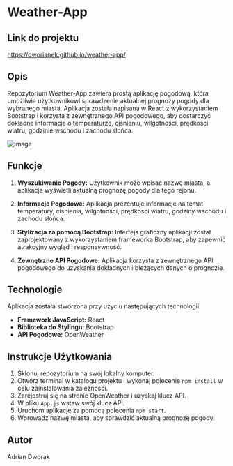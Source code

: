 # Weather-App

## Link do projektu
https://dworianek.github.io/weather-app/

## Opis

Repozytorium Weather-App zawiera prostą aplikację pogodową, która umożliwia użytkownikowi sprawdzenie aktualnej prognozy pogody dla wybranego miasta. Aplikacja została napisana w React z wykorzystaniem Bootstrap i korzysta z zewnętrznego API pogodowego, aby dostarczyć dokładne informacje o temperaturze, ciśnieniu, wilgotności, prędkości wiatru, godzinie wschodu i zachodu słońca.

![image](https://github.com/Dworianek/weather-app/assets/45004601/67027b70-a807-41dc-b106-179877721f99)


## Funkcje

1. **Wyszukiwanie Pogody:** Użytkownik może wpisać nazwę miasta, a aplikacja wyświetli aktualną prognozę pogody dla tego rejonu.

2. **Informacje Pogodowe:** Aplikacja prezentuje informacje na temat temperatury, ciśnienia, wilgotności, prędkości wiatru, godziny wschodu i zachodu słońca.

3. **Stylizacja za pomocą Bootstrap:** Interfejs graficzny aplikacji został zaprojektowany z wykorzystaniem frameworka Bootstrap, aby zapewnić atrakcyjny wygląd i responsywność.

4. **Zewnętrzne API Pogodowe:** Aplikacja korzysta z zewnętrznego API pogodowego do uzyskania dokładnych i bieżących danych o prognozie.

## Technologie

Aplikacja została stworzona przy użyciu następujących technologii:

- **Framework JavaScript:** React
- **Biblioteka do Stylingu:** Bootstrap
- **API Pogodowe:** OpenWeather

## Instrukcje Użytkowania

1. Sklonuj repozytorium na swój lokalny komputer.
2. Otwórz terminal w katalogu projektu i wykonaj polecenie `npm install` w celu zainstalowania zależności.
3. Zarejestruj się na stronie OpenWeather i uzyskaj klucz API.
4. W pliku `App.js` wstaw swój klucz API.
5. Uruchom aplikację za pomocą polecenia `npm start`.
6. Wprowadź nazwę miasta, aby sprawdzić aktualną prognozę pogody.

## Autor
Adrian Dworak
